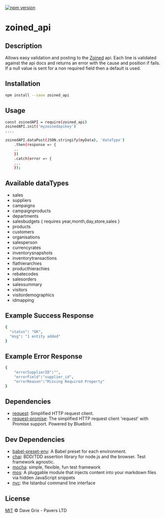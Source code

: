<!--@shields.plastic('npm')-->
[![npm version](https://img.shields.io/npm/v/zoined_api.svg?style=plastic)](https://www.npmjs.com/package/zoined_api)
<!--/@-->

<!--@h1([pkg.name])-->
# zoined_api
<!--/@-->

## Description

Allows easy validation and posting to the [Zoined](https://www.zoined.com/) api. Each line is validated against the api 
docs and returns an error with the cause and position if fails. If a null value is sent for a non required field then a 
default is used.

<!--@installation()-->
## Installation

```sh
npm install --save zoined_api
```
<!--/@-->

## Usage

```sh
const zoinedAPI = require(zoined_api)
zoinedAPI.init('myzoinedapikey')
....

zoinedAPI.dataPost(JSON.stringify(myData), 'dataType')
    .then(response => {
    ..
    })
    .catch(error => {
    ...
    });
```

## Available dataTypes

- sales 
- suppliers
- campaigns
- campaignproducts
- departments
- salesbudgets { requires year,month,day,store,sales }
- products
- customers
- organisations
- salesperson
- currencyrates
- inventorysnapshots
- inventorytransactions
- flathierarchies
- producthierachies
- rebatecodes
- salesorders
- salessummary
- visitors
- visitordemographics
- idmapping

## Example Success Response

```sh
{
  "status": "OK",
  "msg": "1 entity added"
}
```

## Example Error Response

```sh
{
    "errorSupplierID":"",
    "errorField":"supplier_id",
    "errorReason":"Missing Required Property"
}
```

<!--@dependencies({shield:false})-->
## <a name="dependencies">Dependencies</a>

- [request](https://github.com/request/request): Simplified HTTP request client.
- [request-promise](https://github.com/request/request-promise): The simplified HTTP request client 'request' with Promise support. Powered by Bluebird.

<!--/@-->

<!--@devDependencies({shield:false})-->
## <a name="dev-dependencies">Dev Dependencies</a>

- [babel-preset-env](https://github.com/babel/babel-preset-env): A Babel preset for each environment.
- [chai](https://github.com/chaijs/chai): BDD/TDD assertion library for node.js and the browser. Test framework agnostic.
- [mocha](https://github.com/mochajs/mocha): simple, flexible, fun test framework
- [mos](https://github.com/mosjs/mos): A pluggable module that injects content into your markdown files via hidden JavaScript snippets
- [nyc](https://github.com/istanbuljs/nyc): the Istanbul command line interface

<!--/@-->

<!--@license()-->
## License

[MIT](./LICENSE) © Dave Grix - Pavers LTD
<!--/@-->
